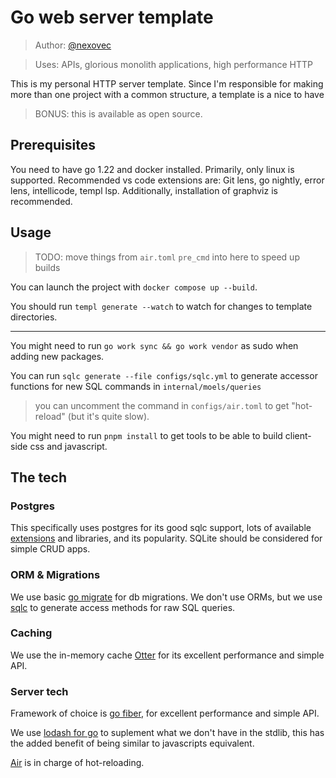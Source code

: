 # Go web server template

> Author: [@nexovec](github.com/nexovec)

> Uses: APIs, glorious monolith applications, high performance HTTP

This is my personal HTTP server template. Since I'm responsible for making more than one project with a common structure, a template is a nice to have

> BONUS: this is available as open source.

## Prerequisites

You need to have go 1.22 and docker installed. Primarily, only linux is supported. Recommended vs code extensions are: Git lens, go nightly, error lens, intellicode, templ lsp. Additionally, installation of graphviz is recommended.

## Usage

> TODO: move things from `air.toml` `pre_cmd` into here to speed up builds

You can launch the project with `docker compose up --build`.

You should run `templ generate --watch` to watch for changes to template directories.

-----

You might need to run `go work sync && go work vendor` as sudo when adding new packages.


You can run  `sqlc generate --file configs/sqlc.yml` to generate accessor functions for new SQL commands in `internal/moels/queries`

> you can uncomment the command in `configs/air.toml` to get "hot-reload" (but it's quite slow).

You might need to run `pnpm install` to get tools to be able to build client-side css and javascript.

## The tech

### Postgres

This specifically uses postgres for its good sqlc support, lots of available [extensions](https://pgt.dev) and libraries, and its popularity. SQLite should be considered for simple CRUD apps.

### ORM & Migrations

We use basic [go migrate](https://github.com/golang-migrate/migrate) for db migrations.
We don't use ORMs, but we use [sqlc](https://sqlc.dev/) to generate access methods for raw SQL queries.

### Caching

We use the in-memory cache [Otter](https://github.com/maypok86/otter) for its excellent performance and simple API.

### Server tech

Framework of choice is [go fiber](https://gofiber.io/), for excellent performance and simple API.

We use [lodash for go](https://pkg.go.dev/github.com/samber/lo#Async2) to suplement what we don't have in the stdlib, this has the added benefit of being similar to javascripts equivalent.

[Air](https://github.com/cosmtrek/air) is in charge of hot-reloading.
